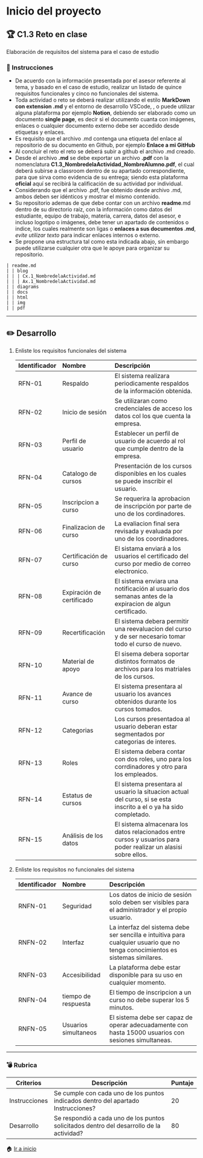 # Inicio del proyecto

## :trophy: C1.3 Reto en clase

Elaboración de requisitos del sistema para el caso de estudio

### :blue_book: Instrucciones

- De acuerdo con la información presentada por el asesor referente al tema, y basado en el caso de estudio, realizar un listado de quince requisitos funcionales y cinco no funcionales del sistema.
- Toda actividad o reto se deberá realizar utilizando el estilo **MarkDown con extension .md** y el entorno de desarrollo VSCode, , o puede utilizar alguna plataforma por ejemplo **Notion**, debiendo ser elaborado como un documento **single page**, es decir si el documento cuanta con imágenes, enlaces o cualquier documento externo debe ser accedido desde etiquetas y enlaces.
- Es requisito que el archivo .md contenga una etiqueta del enlace al repositorio de su documento en Github, por ejemplo **Enlace a mi GitHub**
- Al concluir el reto el reto se deberá subir a github el archivo .md creado.
- Desde el archivo **.md** se debe exportar un archivo **.pdf** con la nomenclatura **C1.3_NombredelaActividad_NombreAlumno.pdf**, el cual deberá subirse a classroom dentro de su apartado correspondiente, para que sirva como evidencia de su entrega; siendo esta plataforma **oficial** aquí se recibirá la calificación de su actividad por individual.
- Considerando que el archivo .pdf, fue obtenido desde archivo .md, ambos deben ser idénticos y mostrar el mismo contenido.
- Su repositorio ademas de que debe contar con un archivo **readme**.md dentro de su directorio raíz, con la información como datos del estudiante, equipo de trabajo, materia, carrera, datos del asesor, e incluso logotipo o imágenes, debe tener un apartado de contenidos o indice, los cuales realmente son ligas o **enlaces a sus documentos .md**, _evite utilizar texto_ para indicar enlaces internos o externo.
- Se propone una estructura tal como esta indicada abajo, sin embargo puede utilizarse cualquier otra que le apoye para organizar su repositorio.

```
| readme.md
| | blog
| | | Cx.1_NombredelaActividad.md
| | | Ax.1_NombredelaActividad.md
| | diagrams
| | docs
| | html
| | img
| | pdf    
```

___

## :pencil2: Desarrollo

1. Enliste los requisitos funcionales del sistema
   
    Identificador | Nombre | Descripción | 
    :--|:--|:--
    RFN-01|Respaldo|El sistema realizara periodicamente respaldos de la información obtenida.
    RFN-02|Inicio de sesión|Se utilizaran como credenciales de acceso los datos col los que cuenta la empresa.
    RFN-03|Perfil de usuario|Establecer un perfil de usuario de acuerdo al rol que cumple dentro de la empresa.
    RFN-04|Catalogo de cursos|Presentación de los cursos disponibles en los cuales se puede inscribir el usuario.
    RFN-05|Inscripcion a curso|Se requerira la aprobacion de inscripción por parte de uno de los cordinadores.
    RFN-06|Finalizacion de curso|La evaliacion final sera revisada y evaluada por uno de los coordinadores.
    RFN-07|Certificación de curso|El sistama enviará a los usuarios el certificado del curso por medio de correo electronico.
    RFN-08|Expiración de certificado|El sistema enviara una notificación al usuario dos semanas antes de la expiracion de algun certificado.
    RFN-09|Recertificación|El sistema debera permitir una reevaluacion del curso y de ser necesario tomar todo el curso de nuevo.
    RFN-10|Material de apoyo|El sisema debera soportar distintos formatos de archivos para los matriales de los cursos.
    RFN-11|Avance de curso|El sistema presentara al usuario los avances obtenidos durante los cursos tomados.
    RFN-12|Categorias|Los cursos presentadoa al usuario deberan estar segmentados por categorias de interes.
    RFN-13|Roles|El sistema debera contar con dos roles, uno para los corrdinadores y otro para los empleados.
    RFN-14|Estatus de cursos|El sistema presentara al usuario la situacion actual del curso, si se esta inscrito a el o ya ha sido completado.
    RFN-15|Análisis de los datos|El sistema almacenara los datos relacionados entre cursos y usuarios para poder realizar un alasisi sobre ellos.
 
2. Enliste los requisitos no funcionales del sistema
   
    Identificador | Nombre | Descripción
    :--|:--|:--
    RNFN-01|Seguridad|Los datos de inicio de sesión solo deben ser visibles para el administrador y el propio usuario.
    RNFN-02|Interfaz|La interfaz del sistema debe ser sencilla e intuitiva para cualquier usuario que no tenga conocimientos es sistemas similares.
    RNFN-03|Accesibilidad|La plataforma debe estar disponible para su uso en cualquier momento.
    RNFN-04|tiempo de respuesta|El tiempo de inscripcion a un curso no debe superar los 5 minutos.
    RNFN-05|Usuarios simultaneos|El sistema debe ser capaz de operar adecuadamente con hasta 15000 usuarios con sesiones simultaneas.

___

### :bomb: Rubrica

| Criterios     | Descripción                                                                                  | Puntaje |
| ------------- | -------------------------------------------------------------------------------------------- | ------- |
| Instrucciones | Se cumple con cada uno de los puntos indicados dentro del apartado Instrucciones?            | 20 |
| Desarrollo    | Se respondió a cada uno de los puntos solicitados dentro del desarrollo de la actividad?     | 80      |

:house: [Ir a inicio](https://github.com/CarlosVillanueva1721/Analisis-avanzado-de-software "Github")
